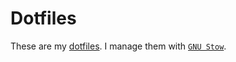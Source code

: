 # Dotfiles

These are my [dotfiles](https://wiki.archlinux.org/title/Dotfiles). I manage them with [`GNU Stow`](https://www.gnu.org/software/stow/manual/html_node/Introduction.html#Introduction).

